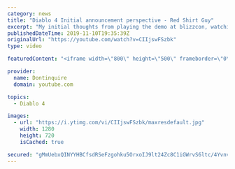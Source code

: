 ```yaml
---
category: news
title: "Diablo 4 Initial announcement perspective - Red Shirt Guy"
excerpt: "My initial thoughts from playing the demo at blizzcon, watching the developer interviews, and listening to the wacky Q&A from the systems and features panel."
publishedDateTime: 2019-11-10T19:35:39Z
originalUrl: "https://youtube.com/watch?v=CIIjswFSzbk"
type: video

featuredContent: "<iframe width=\"800\" height=\"500\" frameborder=\"0\" src=\"https://www.youtube.com/embed/CIIjswFSzbk\" allow=\"accelerometer; autoplay; encrypted-media; gyroscope; picture-in-picture\" allowfullscreen></iframe>"

provider:
  name: Dontinquire
  domain: youtube.com

topics:
  - Diablo 4

images:
  - url: "https://i.ytimg.com/vi/CIIjswFSzbk/maxresdefault.jpg"
    width: 1280
    height: 720
    isCached: true

secured: "gMmUebxQINYYHBCfsdRSeFzgohku5OrxoIJ9lt24Zc8C1iGWrvS6ltc/4YvnvC+SzvoUf7DdtgJyzHAE0oAQ/EI3fafPnOvMQdIn6XKNFJDl5Wagz73sGNNX/EkIzJm8KPt3CNYhqIhUXikgWvJ6hiiO73RYTorpQBy9TVWH9WnRwXt5a4qwXP9n+2CwPHqt1sRikeTbh6kVu7MSM3AQDJnKpQ4y5viPtCCJhLdoPWqL/5pkPzzar9agfwSiucXxDoKv0PgJscpPpP9r8tmySW7xCea6TMvykhPF5Czmx4KoFjKINQRanQdPvw6ztD7AE6fn/eN3oHCJBLnozkt81GA5iU+1b+EdrpUvDBNIPGhhWWbfTBS1UzmtIeMLgDMxl60/6fIrxWdK4xGdambUy6vABWzzh29QP/V6cdDryed3Mhgx7qXUT/bAQMZGOaaY;HOrZzEnjkybLP5SBLIka4w=="
---
```


